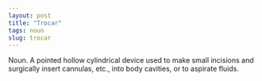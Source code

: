```yaml
---
layout: post
title: "Trocar"
tags: noun
slug: trocar
---
```

Noun. A pointed hollow cylindrical device used to make small incisions and surgically insert cannulas, etc., into body cavities, or to aspirate fluids.

